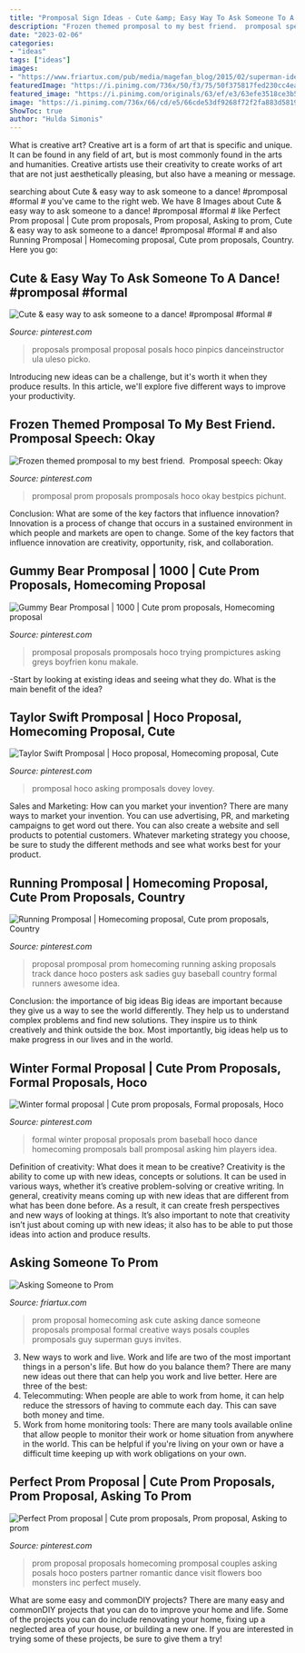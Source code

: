 ```yaml
---
title: "Promposal Sign Ideas - Cute &amp; Easy Way To Ask Someone To A Dance! #promposal #formal #"
description: "Frozen themed promposal to my best friend. ️ promposal speech: okay"
date: "2023-02-06"
categories:
- "ideas"
tags: ["ideas"]
images:
- "https://www.friartux.com/pub/media/magefan_blog/2015/02/superman-idea-for-prom.jpg"
featuredImage: "https://i.pinimg.com/736x/50/f3/75/50f375817fed230cc4ea6ff8e5c90923--taylor-swift-promposal-dance-proposal.jpg"
featured_image: "https://i.pinimg.com/originals/63/ef/e3/63efe3518ce3b5ef068f69e03d1e994b.jpg"
image: "https://i.pinimg.com/736x/66/cd/e5/66cde53df9268f72f2fa883d58191e05.jpg"
ShowToc: true
author: "Hulda Simonis"
---
```



What is creative art?
Creative art is a form of art that is specific and unique. It can be found in any field of art, but is most commonly found in the arts and humanities. Creative artists use their creativity to create works of art that are not just aesthetically pleasing, but also have a meaning or message.

	

		
searching about Cute &amp; easy way to ask someone to a dance! #promposal #formal # you've came to the right web. We have 8 Images about Cute &amp; easy way to ask someone to a dance! #promposal #formal # like Perfect Prom proposal | Cute prom proposals, Prom proposal, Asking to prom, Cute &amp; easy way to ask someone to a dance! #promposal #formal # and also Running Promposal | Homecoming proposal, Cute prom proposals, Country. Here you go:
		
    
## Cute &amp; Easy Way To Ask Someone To A Dance! #promposal #formal #

<img loading=lazy src="https://i.pinimg.com/736x/cf/cb/57/cfcb57ec43b996dd18b064c5705ae933.jpg" onerror="this.onerror=null;this.src='https://tse4.mm.bing.net/th?id=OIP.RJIfVOz0sXoyMZRz7sE07AHaNL&amp;pid=15.1';" alt="Cute &amp; easy way to ask someone to a dance! #promposal #formal #">

_Source: pinterest.com_

>proposals promposal proposal posals hoco pinpics danceinstructor ula uleso picko. 

	

Introducing new ideas can be a challenge, but it's worth it when they produce results. In this article, we'll explore five different ways to improve your productivity.

    
## Frozen Themed Promposal To My Best Friend. ️ Promposal Speech: Okay

<img loading=lazy src="https://i.pinimg.com/736x/a8/5a/8f/a85a8f3b4972c5cdbde078f571e33f54--promposal-for-best-friend-senior-prom.jpg" onerror="this.onerror=null;this.src='https://tse2.mm.bing.net/th?id=OIP.QFtdshX91Ts9r44GHEHxBgHaJ3&amp;pid=15.1';" alt="Frozen themed promposal to my best friend. ️ Promposal speech: Okay">

_Source: pinterest.com_

>promposal prom proposals promposals hoco okay bestpics pichunt. 

	

Conclusion: What are some of the key factors that influence innovation?
Innovation is a process of change that occurs in a sustained environment in which people and markets are open to change. Some of the key factors that influence innovation are creativity, opportunity, risk, and collaboration.

    
## Gummy Bear Promposal | 1000 | Cute Prom Proposals, Homecoming Proposal

<img loading=lazy src="https://i.pinimg.com/736x/66/cd/e5/66cde53df9268f72f2fa883d58191e05.jpg" onerror="this.onerror=null;this.src='https://tse3.mm.bing.net/th?id=OIP.RmXNbysKMtMavrJ4yBLK9QHaNK&amp;pid=15.1';" alt="Gummy Bear Promposal | 1000 | Cute prom proposals, Homecoming proposal">

_Source: pinterest.com_

>promposal proposals promposals hoco trying prompictures asking greys boyfrien konu makale. 

	

-Start by looking at existing ideas and seeing what they do. What is the main benefit of the idea? 

    
## Taylor Swift Promposal | Hoco Proposal, Homecoming Proposal, Cute

<img loading=lazy src="https://i.pinimg.com/736x/50/f3/75/50f375817fed230cc4ea6ff8e5c90923--taylor-swift-promposal-dance-proposal.jpg" onerror="this.onerror=null;this.src='https://tse2.mm.bing.net/th?id=OIP.C2cTpzk90EwROWHmNIg0nAHaJ3&amp;pid=15.1';" alt="Taylor Swift Promposal | Hoco proposal, Homecoming proposal, Cute">

_Source: pinterest.com_

>promposal hoco asking promposals dovey lovey. 

	

Sales and Marketing: How can you market your invention?
There are many ways to market your invention. You can use advertising, PR, and marketing campaigns to get word out there. You can also create a website and sell products to potential customers. Whatever marketing strategy you choose, be sure to study the different methods and see what works best for your product.

    
## Running Promposal | Homecoming Proposal, Cute Prom Proposals, Country

<img loading=lazy src="https://i.pinimg.com/736x/a5/fa/a1/a5faa15c12f659517203c67fcc297968--running-promposal-homecoming-proposal.jpg" onerror="this.onerror=null;this.src='https://tse2.mm.bing.net/th?id=OIP.wGjq09eNmEHIC_cjm1GuFgHaJ3&amp;pid=15.1';" alt="Running Promposal | Homecoming proposal, Cute prom proposals, Country">

_Source: pinterest.com_

>proposal promposal prom homecoming running asking proposals track dance hoco posters ask sadies guy baseball country formal runners awesome idea. 

	

Conclusion: the importance of big ideas
Big ideas are important because they give us a way to see the world differently. They help us to understand complex problems and find new solutions. They inspire us to think creatively and think outside the box. Most importantly, big ideas help us to make progress in our lives and in the world.

    
## Winter Formal Proposal | Cute Prom Proposals, Formal Proposals, Hoco

<img loading=lazy src="https://i.pinimg.com/736x/7a/d7/14/7ad714f3768a98067b7a43f97dec1565--baseball-promposals-for-him-promposal-for-baseball-players.jpg" onerror="this.onerror=null;this.src='https://tse2.mm.bing.net/th?id=OIP.Mu35lfW901mIo6P21LrGMgHaHa&amp;pid=15.1';" alt="Winter formal proposal | Cute prom proposals, Formal proposals, Hoco">

_Source: pinterest.com_

>formal winter proposal proposals prom baseball hoco dance homecoming promposals ball promposal asking him players idea. 

	

Definition of creativity: What does it mean to be creative?
Creativity is the ability to come up with new ideas, concepts or solutions. It can be used in various ways, whether it’s creative problem-solving or creative writing. In general, creativity means coming up with new ideas that are different from what has been done before. As a result, it can create fresh perspectives and new ways of looking at things. It’s also important to note that creativity isn’t just about coming up with new ideas; it also has to be able to put those ideas into action and produce results.

    
## Asking Someone To Prom

<img loading=lazy src="https://www.friartux.com/pub/media/magefan_blog/2015/02/superman-idea-for-prom.jpg" onerror="this.onerror=null;this.src='https://tse2.mm.bing.net/th?id=OIP.KADbpSOj3qGi7YqnbU9pSwAAAA&amp;pid=15.1';" alt="Asking Someone to Prom">

_Source: friartux.com_

>prom proposal homecoming ask cute asking dance someone proposals promposal formal creative ways posals couples promposals guy superman guys invites. 

	

3. New ways to work and live.
Work and life are two of the most important things in a person's life. But how do you balance them? There are many new ideas out there that can help you work and live better. Here are three of the best: 
1. Telecommuting: When people are able to work from home, it can help reduce the stressors of having to commute each day. This can save both money and time. 
2. Work from home monitoring tools: There are many tools available online that allow people to monitor their work or home situation from anywhere in the world. This can be helpful if you're living on your own or have a difficult time keeping up with work obligations on your own. 

    
## Perfect Prom Proposal | Cute Prom Proposals, Prom Proposal, Asking To Prom

<img loading=lazy src="https://i.pinimg.com/originals/63/ef/e3/63efe3518ce3b5ef068f69e03d1e994b.jpg" onerror="this.onerror=null;this.src='https://tse1.mm.bing.net/th?id=OIP.KaOkCEGa0w4BVobKhfGIHwHaLH&amp;pid=15.1';" alt="Perfect Prom proposal | Cute prom proposals, Prom proposal, Asking to prom">

_Source: pinterest.com_

>prom proposal proposals homecoming promposal couples asking posals hoco posters partner romantic dance visit flowers boo monsters inc perfect musely. 

	

What are some easy and commonDIY projects?
There are many easy and commonDIY projects that you can do to improve your home and life. Some of the projects you can do include renovating your home, fixing up a neglected area of your house, or building a new one. If you are interested in trying some of these projects, be sure to give them a try!

